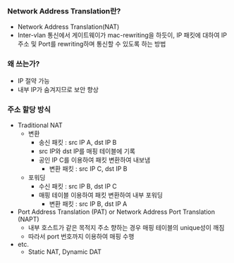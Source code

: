 ### Network Address Translation란?
- Network Address Translation(NAT)
- Inter-vlan 통신에서 게이트웨이가 mac-rewriting을 하듯이, IP 패킷에 대하여 IP 주소 및 Port를 rewriting하며 통신할 수 있도록 하는 방법

### 왜 쓰는가?
- IP 절약 가능
- 내부 IP가 숨겨지므로 보안 향상

### 주소 할당 방식
- Traditional NAT
    - 변환
        - 송신 패킷 : src IP A, dst IP B
        - src IP와 dst IP를 매핑 테이블에 기록
        - 공인 IP C를 이용하여 패킷 변환하여 내보냄
            - 변환 패킷 : src IP C, dst IP B
    - 포워딩
        - 수신 패킷 : src IP B, dst IP C
        - 매핑 테이블 이용하여 패킷 변환하여 내부 포워딩
            - 변환 패킷 : src IP B, dst IP A
- Port Address Translation (PAT) or Network Address Port Translation (NAPT)
    - 내부 호스트가 같은 목적지 주소 향하는 경우 매핑 테이블의 unique성이 깨짐
    - 따라서 port 번호까지 이용하여 매핑 수행
- etc.
    - Static NAT, Dynamic DAT